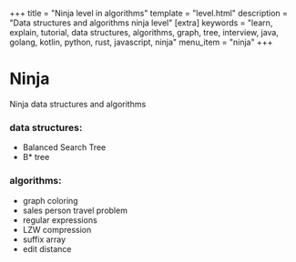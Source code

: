 +++
title = "Ninja level in algorithms"
template = "level.html"
description = "Data structures and algorithms ninja level"
[extra]
    keywords = "learn, explain, tutorial, data structures, algorithms, graph, tree, interview, java, golang, kotlin, python, rust, javascript, ninja"
    menu_item = "ninja"
+++

# Ninja

Ninja data structures and algorithms

### data structures:

- Balanced Search Tree
- B* tree

### algorithms:

- graph coloring
- sales person travel problem 
- regular expressions
- LZW compression
- suffix array
- edit distance
